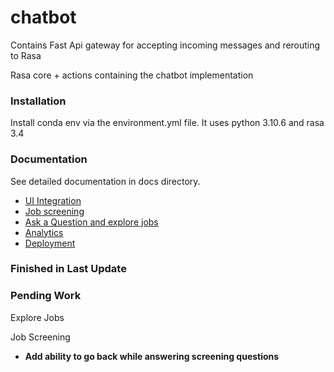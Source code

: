 # chatbot

Contains Fast Api gateway for accepting incoming messages and rerouting to Rasa

Rasa core + actions containing the chatbot implementation

### Installation
Install conda env via the environment.yml file. It uses python 3.10.6 and rasa 3.4

### Documentation
See detailed documentation in docs directory.

- [UI Integration](/docs/integration.md)
- [Job screening](/docs/job_screening.md)
- [Ask a Question and explore jobs](/docs/greet.md)
- [Analytics](/docs/analytics.md)
- [Deployment](/docs/devops.md)

### Finished in Last Update

### Pending Work

Explore Jobs

Job Screening
- **Add ability to go back while answering screening questions**


